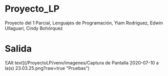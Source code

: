# Proyecto_LP
 Proyecto del 1 Parcial, Lenguajes de Programación, Yiam Rodriguez, Edwin Ullaguari, Cindy Bohórquez 
# Salida
![Alt text](/ProyectoLP/venv/imagenes/Captura de Pantalla 2020-07-10 a la(s) 23.03.25.png?raw=true "Pruebas")
